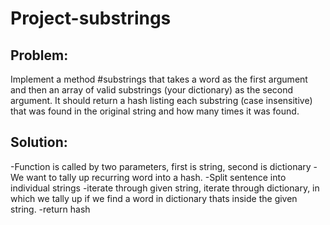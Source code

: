 # Project-substrings

## Problem:
Implement a method #substrings that takes a word as the first argument and then an array of valid substrings (your dictionary) as the second argument. It should return a hash listing each substring (case insensitive) that was found in the original string and how many times it was found.

## Solution:
-Function is called by two parameters, first is string, second is dictionary
-We want to tally up recurring word into a hash.
-Split sentence into individual strings
-iterate through given string, iterate through dictionary, in which we tally up if we find a word in dictionary thats inside the given string. 
-return hash
